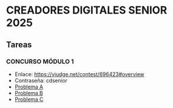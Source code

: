 # CREADORES DIGITALES SENIOR 2025

## Tareas

### CONCURSO MÓDULO 1
- Enlace: https://vjudge.net/contest/696423#overview 
- Contraseña: cdsenior
- [Problema A](https://github.com/rodo-code/CD-Senior-2025/blob/main/M%C3%B3dulo%201/Problemas/A.md)
- [Problema B](https://github.com/rodo-code/CD-Senior-2025/blob/main/M%C3%B3dulo%201/Problemas/B.md)
- [Problema C](https://github.com/rodo-code/CD-Senior-2025/blob/main/M%C3%B3dulo%201/Problemas/C.md)